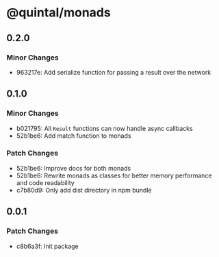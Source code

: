 # @quintal/monads

## 0.2.0

### Minor Changes

- 963217e: Add serialize function for passing a result over the network

## 0.1.0

### Minor Changes

- b021795: All `Result` functions can now handle async callbacks
- 52b1be6: Add match function to monads

### Patch Changes

- 52b1be6: Improve docs for both monads
- 52b1be6: Rewrite monads as classes for better memory performance and code readability
- c7b80d9: Only add dist directory in npm bundle

## 0.0.1

### Patch Changes

- c8b6a3f: Init package
